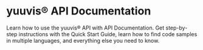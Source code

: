 # yuuvis® API Documentation
Learn how to use the yuuvis® API with API Documentation. Get step-by-step instructions with the Quick Start Guide, learn how to find code samples in multiple languages, and everything else you need to know.
